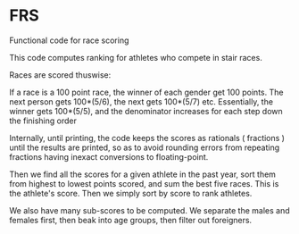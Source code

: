 # FRS
Functional code for race scoring

This code computes ranking for athletes who compete in stair races. 

Races are scored thuswise:

If a race is a 100 point race, the winner of each gender get 100 points. 
The next person gets 100*(5/6), the next gets 100*(5/7) etc. Essentially, 
the winner gets 100*(5/5), and the denominator increases for each step down 
the finishing order  

Internally, until printing, the code keeps the scores as rationals ( fractions )
until the results are printed, so as to avoid rounding errors from repeating fractions 
having inexact conversions to floating-point.  

Then we find all the scores for a given athlete in the past year, sort them from 
highest to lowest points scored, and sum the best five races. This is the 
athlete's score.  Then we simply sort by score to rank athletes. 

We also have many sub-scores to be computed.  We separate the males and females 
first, then beak into age groups, then filter out foreigners.  

